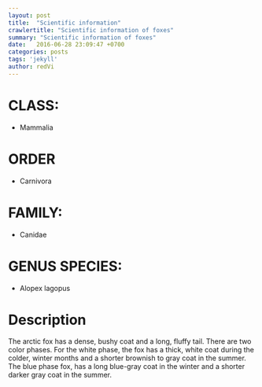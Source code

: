 ```yaml
---
layout: post
title:  "Scientific information"
crawlertitle: "Scientific information of foxes"
summary: "Scientific information of foxes"
date:   2016-06-28 23:09:47 +0700
categories: posts
tags: 'jekyll'
author: redVi
---
```


# CLASS:

- Mammalia

# ORDER

- Carnivora

# FAMILY:

- Canidae

# GENUS SPECIES:

- Alopex lagopus

# Description

The arctic fox has a dense, bushy coat and a long, fluffy tail. There are two color phases. For the white phase, the fox has a thick, white coat during the colder, winter months and a shorter brownish to gray coat in the summer. The blue phase fox, has a long blue-gray coat in the winter and a shorter darker gray coat in the summer.
